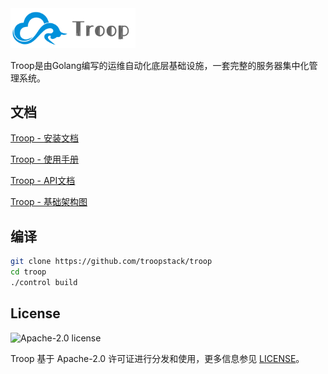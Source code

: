 <img src="https://github.com/troopstack/troop/raw/master/assets/troop.png" width="200">
<br>

Troop是由Golang编写的运维自动化底层基础设施，一套完整的服务器集中化管理系统。

## 文档
[Troop - 安装文档](https://troop.docs.apiary.io/)

[Troop - 使用手册](https://troop.docs.apiary.io/)

[Troop - API文档](https://troop.docs.apiary.io/)

[Troop - 基础架构图](https://www.processon.com/view/link/5dc23dace4b04913a28be048)


## 编译

```bash
git clone https://github.com/troopstack/troop
cd troop
./control build
```

## License

<img alt="Apache-2.0 license" src="https://s3-gz01.didistatic.com/n9e-pub/image/apache.jpeg" width="128">

Troop 基于 Apache-2.0 许可证进行分发和使用，更多信息参见 [LICENSE](LICENSE)。
